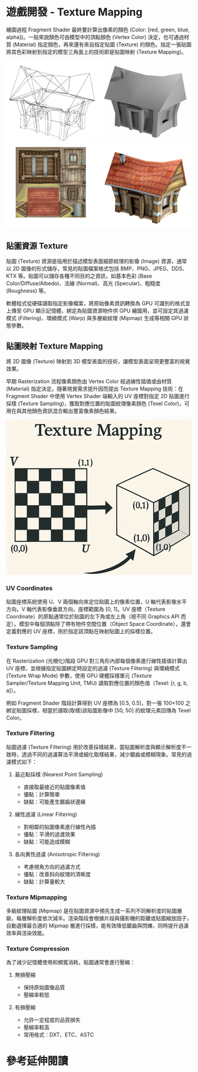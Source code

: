 # 遊戲開發 - Texture Mapping

繪圖過程 Fragment Shader 最終要計算出像素的顏色 (Color: [red, green, blue, alpha])。一般來說顏色可由模型中的頂點顏色 (Vertex Color) 決定，也可通過材質 (Material) 指定顏色，再來還有來自指定貼圖 (Texture) 的顏色。指定一張貼圖將其色彩映射到指定的模型三角面上的技術即是貼圖映射 (Texture Mapping)。

![alt text](images/mesh_texturemapping.png)

## 貼圖資源 Texture

貼圖 (Texture) 資源是指用於描述模型表面細節紋理的影像 (Image) 資源，通常以 2D 圖像的形式儲存，常見的貼圖檔案格式包括 BMP、PNG、JPEG、DDS、KTX 等。貼圖可以儲存各種不同目的之資訊，如基本色彩 (Base Color/Diffuse/Albedo)、法線 (Normal)、高光 (Specular)、粗糙度 (Roughness) 等。

軟體程式從硬碟讀取指定影像檔案，將原始像素資訊轉換為 GPU 可識別的格式並上傳至 GPU 顯示記憶體，綁定為貼圖資源物件供 GPU 繪圖用，並可設定其過濾模式 (Filtering)、環繞模式 (Warp) 與多層級紋理 (Mipmap) 生成等相關 GPU 狀態參數。

## 貼圖映射 Texture Mapping

將 2D 圖像 (Texture) 映射到 3D 模型表面的技術，讓模型表面呈現更豐富的視覺效果。

早期 Rasterization 流程像素顏色由 Vertex Color 經過線性插值或由材質 (Material) 指定決定。隨著視覺需求提升因而提出 Texture Mapping 技術：在 Fragment Shader 中使用 Vertex Shader 端輸入的 UV 座標對指定 2D 貼圖進行採樣 (Texture Sampling)，獲取對應位置的貼圖紋理像素顏色 (Texel Color)，可用在與其他顏色資訊混合輸出豐富像素顏色結果。

![texturemapping](images/texturemapping_uv.png)

### UV Coordinates

貼圖座標系統使用 U、V 兩個軸向來定位貼圖上的像素位置，U 軸代表影像水平方向，V 軸代表影像垂直方向，座標範圍為 [0, 1]。UV 座標（Texture Coordinate）的原點通常位於貼圖的左下角或左上角（視不同 Graphics API 而定）。模型中每個頂點除了帶有物件空間位置（Object Space Coordinate），還會定義對應的 UV 座標，用於指定該頂點在映射貼圖上的採樣位置。

### Texture Sampling

在 Rasterization (光柵化)階段 GPU 對三角形內部每個像素進行線性插值計算出 UV 座標，並根據指定貼圖綁定時設定的過濾 (Texture Filtering) 與環繞模式 (Texture Wrap Mode) 參數，使用 GPU 硬體採樣單元 (Texture Sampler/Texture Mapping Unit, TMU) 讀取對應位置的顏色值（Texel: [r, g, b, a]）。

例如 Fragment Shader 階段計算得到 UV 座標為 [0.5, 0.5]，對一張 100×100 之綁定貼圖採樣，相當於讀取(取樣)該貼圖影像中 [50, 50] 的紋理元素回傳為 Texel Color。

### Texture Filtering

貼圖過濾 (Texture Filtering) 用於改善採樣結果，當貼圖解析度與顯示解析度不一致時，透過不同的過濾算法平滑或細化取樣結果，減少鋸齒或模糊現象。常見的過濾模式如下：

1. 最近點採樣 (Nearest Point Sampling)
   - 直接取最接近的貼圖像素值
   - 優點：計算簡單
   - 缺點：可能產生鋸齒狀邊緣

2. 線性過濾 (Linear Filtering)
   - 對相鄰的貼圖像素進行線性內插
   - 優點：平滑的過渡效果
   - 缺點：可能造成模糊

3. 各向異性過濾 (Anisotropic Filtering)
   - 考慮視角方向的過濾方式
   - 優點：改善斜向紋理的清晰度
   - 缺點：計算量較大

### Texture Mipmapping

多級紋理貼圖 (Mipmap) 是在貼圖資源中預先生成一系列不同解析度的貼圖層級，每層解析度依次減半。渲染階段會根據片段與攝影機的距離或貼圖縮放因子，自動選擇最合適的 Mipmap 層進行採樣，能有效降低鋸齒與閃爍，同時提升過濾效率與渲染效能。

### Texture Compression

為了減少記憶體使用和頻寬消耗，貼圖通常會進行壓縮：

1. 無損壓縮
   - 保持原始圖像品質
   - 壓縮率較低

2. 有損壓縮
   - 允許一定程度的品質損失
   - 壓縮率較高
   - 常用格式：DXT、ETC、ASTC

# 參考延伸閱讀

